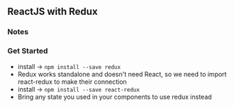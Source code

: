 ## ReactJS with Redux

### Notes


### Get Started

- install -> `npm install --save redux`
- Redux works standalone and doesn't need React, so we need to import react-redux to make their connection
- install -> `npm install --save react-redux`
- Bring any state you used in your components to use redux instead
